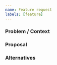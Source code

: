 ```yaml
---
name: Feature request
labels: [feature]
---
```


### Problem / Context

### Proposal

### Alternatives
